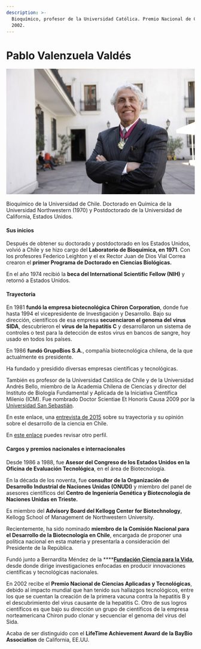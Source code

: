 ```yaml
---
description: >-
  Bioquímico, profesor de la Universidad Católica. Premio Nacional de Ciencias
  2002.
---
```


# Pablo Valenzuela Valdés

![Pablo Valenzuela Vald&#xE9;s. Foto: Banco de Im&#xE1;genes UC.](../../.gitbook/assets/pablo-valenzuela-valdes.jpg)

Bioquímico de la Universidad de Chile. Doctorado en Química de la Universidad Northwestern \(1970\) y Postdoctorado de la Universidad de California, Estados Unidos.

#### Sus inicios

Después de obtener su doctorado y postdoctorado en los Estados Unidos, volvió a Chile y se hizo cargo del **Laboratorio de Bioquímica, en 1971**. Con los profesores Federico Leighton y el ex Rector Juan de Dios Vial Correa crearon el **primer Programa de Doctorado en Ciencias Biológicas.**

En el año 1974 recibió la **beca del International Scientific Fellow \(NIH\)** y retornó a Estados Unidos.

#### Trayectoria

En 1981 **fundó la empresa biotecnológica Chiron Corporation**, donde fue hasta 1994 el vicepresidente de Investigación y Desarrollo. Bajo su dirección, científicos de esa empresa **secuenciaron el genoma del virus SIDA**, descubrieron el **virus de la hepatitis C** y desarrollaron un sistema de controles o test para la detección de estos virus en bancos de sangre, hoy usado en todos los países.

En 1986 **fundó GrupoBios S.A.**, compañía biotecnológica chilena, de la que actualmente es presidente.

Ha fundado y presidido diversas empresas científicas y tecnológicas.

También es profesor de la Universidad Católica de Chile y de la Universidad Andrés Bello, miembro de la Academia Chilena de Ciencias y director del Instituto de Biología Fundamental y Aplicada de la Iniciativa Científica Milenio \(ICM\). Fue nombrado Doctor Scientiae Et Honoris Causa 2009 por la [Universidad San Sebastián](http://www.uss.cl/la-universidad/grados-de-honor/pablo-valenzuela-valdes/).

En este enlace, una [entrevista de 2015](https://www.capital.cl/pablo-valenzuela-premio-nacional-de-ciencias-chile-de-repente-se-puso-poco-racional/) sobre su trayectoria y su opinión sobre el desarrollo de la ciencia en Chile.

En [este enlace](https://scielo.conicyt.cl/scielo.php?script=sci_arttext&pid=S0716-97602002000300003) puedes revisar otro perfil.

#### Cargos y premios nacionales e internacionales

Desde 1986 a 1988, fue **Asesor del Congreso de los Estados Unidos en la Oficina de Evaluación Tecnológica**, en el área de Biotecnología.

En la década de los noventa, fue **consultor de la Organización de Desarrollo Industrial de Naciones Unidas \(ONUDI\)** y miembro del panel de asesores científicos del **Centro de Ingeniería Genética y Biotecnología de Naciones Unidas en Trieste.**

Es miembro del **Advisory Board del Kellogg Center for Biotechnology**, Kellogg School of Management de Northwestern University.

Recientemente, ha sido nominado **miembro de la Comisión Nacional para el Desarrollo de la Biotecnología en Chile**, encargada de proponer una política nacional en esta materia y presentarla a consideración del Presidente de la República.

Fundó junto a Bernardita Méndez de la ****[**Fundación Ciencia para la Vida**](http://www.cienciavida.org/)**,** desde donde dirige investigaciones enfocadas en producir innovaciones científicas y tecnológicas nacionales. 

En 2002 recibe el **Premio Nacional de Ciencias Aplicadas y Tecnológicas**, debido al impacto mundial que han tenido sus hallazgos tecnológicos, entre los que se cuentan la creación de la primera vacuna contra la hepatitis B y el descubrimiento del virus causante de la hepatitis C. Otro de sus logros científicos es que bajo su dirección un grupo de científicos de la empresa norteamericana Chiron pudo clonar y secuenciar el genoma del virus del Sida.

Acaba de ser distinguido con el **LifeTime Achievement Award de la BayBio Association** de California, EE.UU.



